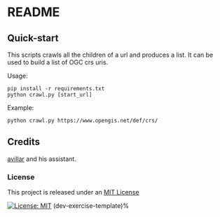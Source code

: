 # README

## Quick-start

This scripts crawls all the children of a url and produces a list. It can be used to build a list of OGC crs uris.

Usage:

```
pip install -r requirements.txt
python crawl.py [start_url]
```

Example:

```
python crawl.py https://www.opengis.net/def/crs/
```

## Credits

[avillar](https://github.com/avillar) and his assistant.

### License

This project is released under an [MIT License](./LICENSE)

[![License: MIT](https://img.shields.io/badge/License-MIT-yellow.svg)](https://opensource.org/licenses/MIT)
(dev-exercise-template)%